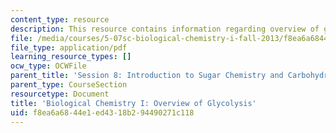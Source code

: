 ```yaml
---
content_type: resource
description: This resource contains information regarding overview of glycolysis.
file: /media/courses/5-07sc-biological-chemistry-i-fall-2013/f8ea6a6844e1ed4318b294490271c118_MIT5_07SCF13_Lec14.pdf
file_type: application/pdf
learning_resource_types: []
ocw_type: OCWFile
parent_title: 'Session 8: Introduction to Sugar Chemistry and Carbohydrate Catabolism'
parent_type: CourseSection
resourcetype: Document
title: 'Biological Chemistry I: Overview of Glycolysis'
uid: f8ea6a68-44e1-ed43-18b2-94490271c118
---
```

